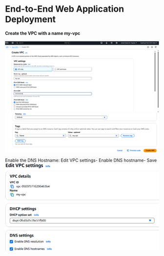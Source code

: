 # End-to-End Web Application Deployment
#### Create the VPC with a name my-vpc
![img.png](img.png)
![img_1.png](img_1.png)

Enable the DNS Hostname:
Edit VPC settings- Enable DNS hostname- Save
![img_2.png](img_2.png)

